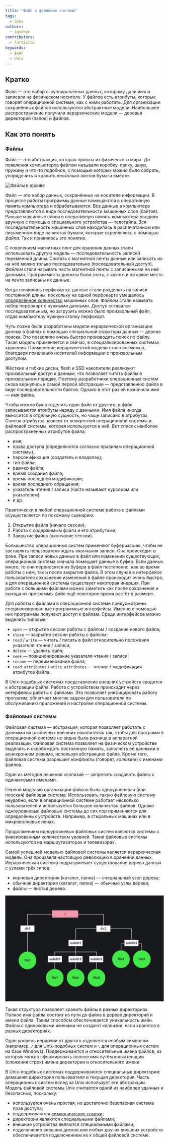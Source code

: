 ```yaml
---
title: "Файл и файловые системы"
tags:
  - doka
authors:
  - igsekor
contributors:
  - furtivite
keywords:
  - файл
  - Unix
---
```


## Кратко

Файл — это набор сгруппированных данных, которому дали имя и записали на физическом носителе. У файлов есть атрибуты, которые говорят операционной системе, как с ними работать. Для организации сохранённых файлов используются абстрактные модели. Наибольшее распространение получили иерархические модели — деревья директорий (папок) и файлов.

## Как это понять

### Файлы

Файл — это абстракция, которая пришла из физического мира. До появления компьютеров файлом называли коробку, папку, шнур, пружину и что-то подобное, с помощью которых можно было собрать, упорядочить и хранить несколько листов бумаги вместе.

![Файлы в архиве](images/files.jpg)

Файл — это набор данных, сохранённых на носителе информации. В процессе работы программы данные помещаются в оперативную память компьютера и обрабатываются. Все данные в компьютере представляются в виде последовательности машинных слов (байтов). Раньше машинные слова в оперативную память компьютера вводили вручную с помощью специального устройства — телетайпа. Вся последовательность машинных слов находилась в распечатанном или письменном виде на листах бумаги, которые скреплялись с помощью _файла_. Так и прижилось это понятие.

С появлением магнитных лент для хранения данных стали использовать другую модель — последовательность записей переменной длины. Считать с магнитной ленты данные или записать их на неё можно только последовательно (последовательный доступ). _Файлом_ стали называть часть магнитной ленты с записанными на неё данными. Программисты должны были знать, с какого и по какое место на ленте записаны их данные.

Когда появились перфокарты, данные стали разделять на записи постоянной длины, поскольку на одной перфокарте умещалось [определённое количество](https://ru.wikipedia.org/wiki/Перфокарта) машинных слов. _Файлом_ стали называть набор перфокарт с нужными данными. Доступ оставался последовательным, но загрузить можно было произвольный файл, отдав компьютеру нужную стопку перфокарт.

Чуть позже были разработаны модели иерархической организации данных в файлах с помощью специальной структуры данных — дерева поиска. Это позволило очень быстро производить поиск по файлу. Такая модель применяется и сейчас, в специализированных системах хранения. Применение иерархической модели стало возможно, благодаря появлению носителей информации с произвольным доступом.

Жёсткие и гибкие диски, flash и SSD накопители реализуют произвольный доступ к данным, что позволяет читать файлы в произвольном порядке. Поэтому разработчики операционных систем снова вернулись к самой первой абстракции — представлению файла в виде последовательности байтов. Однако в этот раз ей назначили имя — имя файла.

Чтобы можно было отделить один файл от другого, в файл записываются атрибуты наряду с данными. Имя файла иногда выносится в отдельную сущность, но чаще записано в атрибутах. Список атрибутов зависит от конкретной операционной системы и файловой системы, которая используется в ней. Вот список наиболее распространённых атрибутов файла:

- имя;
- права доступа (определяются согласно правилам операционной системы);
- персонификация (создатель и владелец);
- тип файла;
- размер файла;
- время создания файла;
- время последней модификации;
- время последнего обращения;
- указатель чтения / записи (часто называют курсором или указателем);
- и др.

Практически в любой операционной системе работа с файлами осуществляется по похожему сценарию:

1. Открытие файла (начало сессии);
2. Работа с содержимым файла и его атрибутами;
3. Закрытие файла (окончание сессии).

Большинство операционных систем применяют буферизацию, чтобы не заставлять пользователя ждать окончания записи. Она происходит в фоне. При записи новых данных в файл или изменении существующих, операционная система сначала помещает данные в буфер. Если данных много, то они переносятся из буфера в файл постепенно, как во время работы с ним, так и после закрытия файла. В этом случае в интерфейсе пользователя сохранение изменений в файле происходит очень быстро, а для операционной системы существует некоторая инерция. При работе с большими файлами можно заметить как после сохранения и выхода из программы файл ещё некоторое время растёт в размере.

Для работы с файлами в операционной системе предусмотрены специализированные программные интерфейсы. Именно с помощью них программы получают доступ к файлам. Среди интерфейсов можно выделить типовые:

- `open` — открытие сессии работы с файлом / создание нового файла;
- `close` — закрытие сессии работы с файлом;
- `read` / `write` — читать / писать в файл относительно положения указателя чтения / записи;
- `delete` — удалить файл;
- `seek` — позиционирование указателя чтения / записи;
- `rename` — переименование файла;
- `read_attributes` / `write_attributes` — чтение / модификация атрибутов файла.

В Unix-подобных системах представление внешних устройств сводится к абстракции файла. Работа с устройством происходит через интерфейсы работы с файлами. Это позволяет унифицировать работу программ, облегчает многие задачи для пользователя по обслуживанию приложений и настройке операционной системы.

### Файловые системы

Файловая система — абстракция, которая позволяет работать с данными на различных внешних накопителях так, чтобы для программ в операционной системе не видна была разница в аппаратной реализации. Файловая система позволяет на физическом устройстве выделять и освобождать постоянную память, заполнять её данными в асинхронном режиме, используя абстракцию файла. Кроме того, файловая система разрешает конфликты (говорят, _коллизии_) с именами файлов.

Один из методов решения коллизий — запретить создавать файлы с одинаковыми именами.

Первой моделью организации файлов была одноуровневая (или плоская) файловая система. Использовать такую файловую систему неудобно, если в операционной системе работает несколько пользователей и используется большое количество файлов. Однако одноуровневые файловые системы до сих пор применяются для определённых устройств. Например, в стиральных машинах или в микроволновых печах.

Продолжением одноуровневых файловых систем являются системы с фиксированным количеством уровней. Такие файловые системы используются на маршрутизаторах и телевизорах.

Самой успешной моделью файловой системы является иерархическая модель. Она произвела настоящую революцию в хранении данных. Иерархическая система подразумевает существование дерева данных с узлами трёх типов:

- корневая директория (каталог, папка) — специальный узел дерева;
- обычная директория (каталог, папка) — обычные узлы дерева;
- файлы — листья дерева.

![Модель иерархической файловой системы](images/file-system.png)

Такая структура позволяет хранить файлы в разных директориях. Полное имя файла состоит из пути до файла в дереве директорий и имени файла. Таким способом обеспечивается уникальность имён. Файлы с одинаковыми именами не создают коллизии, если хранятся в разных директориях.

Один уровень иерархии от другого отделяется особым символом (например, `/` для Unix-подобных систем и `\` для операционных систем на базе Windows). Поддерживаются и относительные имена файлов, из которых можно сформировать полное имя путём конкатенации (сложения строк) имени директории и относительного имени.

В Unix-подобных системах поддерживаются специальные директории: домашняя директория пользователя и текущая директория. Часть операционных систем вслед за Unix использует эти абстракции. Модель файловой системы Unix считается одной из наиболее удачных и безопасных, поскольку:

- используется очень простая, но достаточно безопасная система прав доступа;
- поддерживаются [символические ссылки](/tools/cli/#файловая-система);
- директории являются специальными файлами;
- внешние устройства являются специальными файлами;
- подключение внешних дисков или любых других внешних устройств обеспечивается подключением их к общей файловой системе.
